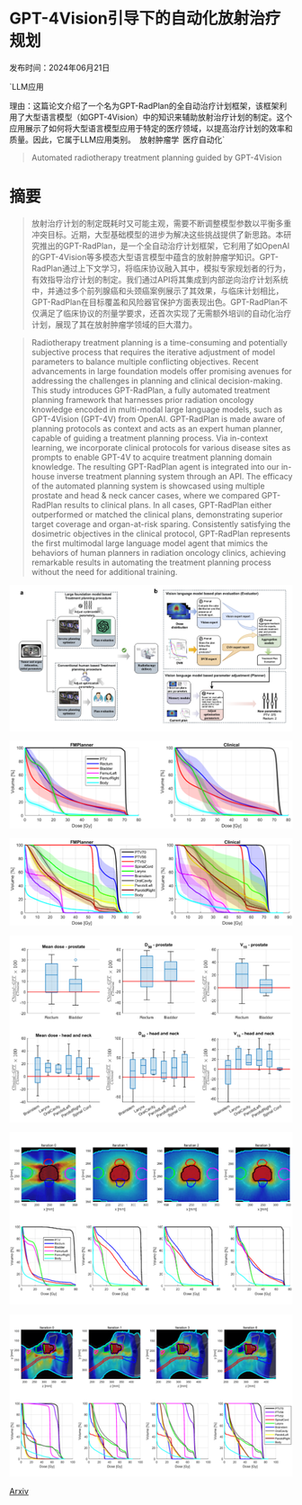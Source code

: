 # GPT-4Vision引导下的自动化放射治疗规划

发布时间：2024年06月21日

`LLM应用

理由：这篇论文介绍了一个名为GPT-RadPlan的全自动治疗计划框架，该框架利用了大型语言模型（如GPT-4Vision）中的知识来辅助放射治疗计划的制定。这个应用展示了如何将大型语言模型应用于特定的医疗领域，以提高治疗计划的效率和质量。因此，它属于LLM应用类别。` `放射肿瘤学` `医疗自动化`

> Automated radiotherapy treatment planning guided by GPT-4Vision

# 摘要

> 放射治疗计划的制定既耗时又可能主观，需要不断调整模型参数以平衡多重冲突目标。近期，大型基础模型的进步为解决这些挑战提供了新思路。本研究推出的GPT-RadPlan，是一个全自动治疗计划框架，它利用了如OpenAI的GPT-4Vision等多模态大型语言模型中蕴含的放射肿瘤学知识。GPT-RadPlan通过上下文学习，将临床协议融入其中，模拟专家规划者的行为，有效指导治疗计划的制定。我们通过API将其集成到内部逆向治疗计划系统中，并通过多个前列腺癌和头颈癌案例展示了其效果，与临床计划相比，GPT-RadPlan在目标覆盖和风险器官保护方面表现出色。GPT-RadPlan不仅满足了临床协议的剂量学要求，还首次实现了无需额外培训的自动化治疗计划，展现了其在放射肿瘤学领域的巨大潜力。

> Radiotherapy treatment planning is a time-consuming and potentially subjective process that requires the iterative adjustment of model parameters to balance multiple conflicting objectives. Recent advancements in large foundation models offer promising avenues for addressing the challenges in planning and clinical decision-making. This study introduces GPT-RadPlan, a fully automated treatment planning framework that harnesses prior radiation oncology knowledge encoded in multi-modal large language models, such as GPT-4Vision (GPT-4V) from OpenAI. GPT-RadPlan is made aware of planning protocols as context and acts as an expert human planner, capable of guiding a treatment planning process. Via in-context learning, we incorporate clinical protocols for various disease sites as prompts to enable GPT-4V to acquire treatment planning domain knowledge. The resulting GPT-RadPlan agent is integrated into our in-house inverse treatment planning system through an API. The efficacy of the automated planning system is showcased using multiple prostate and head & neck cancer cases, where we compared GPT-RadPlan results to clinical plans. In all cases, GPT-RadPlan either outperformed or matched the clinical plans, demonstrating superior target coverage and organ-at-risk sparing. Consistently satisfying the dosimetric objectives in the clinical protocol, GPT-RadPlan represents the first multimodal large language model agent that mimics the behaviors of human planners in radiation oncology clinics, achieving remarkable results in automating the treatment planning process without the need for additional training.

![GPT-4Vision引导下的自动化放射治疗规划](../../../paper_images/2406.15609/treament_plan_overview_o.png)

![GPT-4Vision引导下的自动化放射治疗规划](../../../paper_images/2406.15609/prostate.png)

![GPT-4Vision引导下的自动化放射治疗规划](../../../paper_images/2406.15609/hn.png)

![GPT-4Vision引导下的自动化放射治疗规划](../../../paper_images/2406.15609/rel.png)

![GPT-4Vision引导下的自动化放射治疗规划](../../../paper_images/2406.15609/traj_prostate.png)

![GPT-4Vision引导下的自动化放射治疗规划](../../../paper_images/2406.15609/traj_hn.png)

[Arxiv](https://arxiv.org/abs/2406.15609)